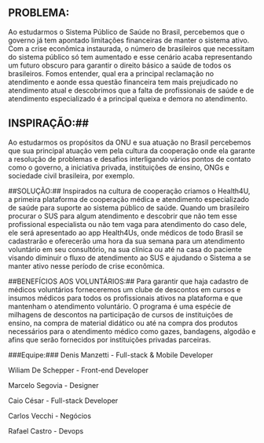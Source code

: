 ## PROBLEMA: ##
 Ao estudarmos o Sistema Público de Saúde no Brasil, percebemos que o governo já tem apontado limitações financeiras de manter o sistema ativo. Com a crise econômica instaurada, o número de brasileiros que necessitam do sistema público só tem aumentado e esse cenário acaba representando um futuro obscuro para garantir o direito básico a saúde de todos os brasileiros. Fomos entender, qual era a principal reclamação no atendimento e aonde essa questão financeira tem mais prejudicado no atendimento atual e descobrimos que a falta de profissionais de saúde e de atendimento especializado é a principal queixa e demora no atendimento.

## INSPIRAÇÃO:##
 Ao estudarmos os propósitos da ONU e sua atuação no Brasil percebemos que sua principal atuação vem pela cultura da cooperação onde ela garante a resolução de problemas e desafios interligando vários pontos de contato como o governo, a iniciativa privada, instituições de ensino, ONGs e sociedade civil brasileira, por exemplo.

##SOLUÇÃO:##
 Inspirados na cultura de cooperação criamos o Health4U, a primeira plataforma de cooperação médica e atendimento especializado de saúde para suporte ao sistema público de saúde. Quando um brasileiro procurar o SUS para algum atendimento e descobrir que não tem esse profissional especialista ou não tem vaga para atendimento do caso dele, ele será apresentado ao app Health4Us, onde médicos de todo Brasil se cadastrarão e oferecerão uma hora da sua semana para um atendimento voluntário em seu consultório, na sua clínica ou até na casa do paciente visando diminuir o fluxo de atendimento ao SUS e ajudando o Sistema a se manter ativo nesse período de crise econômica.



##BENEFÍCIOS AOS VOLUNTÁRIOS:##
 Para garantir que haja cadastro de médicos voluntários forneceremos um clube de descontos em cursos e insumos médicos para todos os profissionais ativos na plataforma e que mantenham o atendimento voluntário. O programa é uma espécie de milhagens de descontos na participação de cursos de instituições de ensino, na compra de material didático ou até na compra dos produtos necessários para o atendimento médico como gazes, bandagens, algodão e afins que serão fornecidos por instituições privadas parceiras.

###Equipe:###
  Denis Manzetti - Full-stack & Mobile Developer  

  Wiliam De Schepper - Front-end Developer

  Marcelo Segovia - Designer

  Caio César -  Full-stack Developer  

  Carlos Vecchi - Negócios

  Rafael Castro  - Devops
